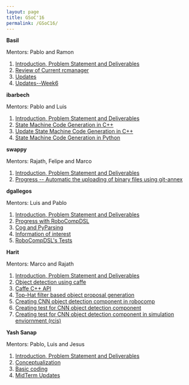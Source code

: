 ```yaml
---
layout: page
title: GSoC'16
permalink: /GSoC16/
---
```


**Basil**

Mentors: Pablo and Ramon

1.	[Introduction, Problem Statement and Deliverables](http://robocomp.github.io/website/2016/05/18/BasilWeek1/)
2.	[Review of Current rcmanager](https://robocomp.github.io/website/2016/05/30/BasilWeek2/)
3.	[Updates](https://robocomp.github.io/website/2016/06/19/BasilWeek5/)
4.  [Updates--Week6](https://robocomp.github.io/website/2016/06/22/BasilWeek6)

**ibarbech**

Mentors: Pablo and Luis

1. [Introduction, Problem Statement and Deliverables](http://robocomp.github.io/website/2016/05/19/ibarbechWeek0/)
2. [State Machine Code Generation in C++](http://robocomp.github.io/website/2016/06/21/ibarbechWeek3/)
3. [Update State Machine Code Generation in C++](http://robocomp.github.io/website/2016/07/11/ibarbechWeek6/)
4. [State Machine Code Generation in Python](http://robocomp.github.io/website/2016/07/19/ibarbechWeek7/)


**swappy**

Mentors: Rajath, Felipe and Marco

1. [Introduction, Problem Statement and Deliverables](http://robocomp.github.io/website/2016/05/11/swapsharmaWeek0/)
2. [Progress -- Automatic the uploading of binary files using git-annex](http://robocomp.github.io/website/2016/06/11/swapsharmaPost2/)


**dgallegos**

Mentors: Luis and Pablo

1. [Introduction, Problem Statement and Deliverables](https://github.com/Daniel1108/website/blob/gh-pages/_posts/gsoc2016/dgallegos/2016-05-16-dgallegosWeek0.md)
2. [Progress with RoboCompDSL](https://github.com/Daniel1108/website/blob/gh-pages/_posts/gsoc2016/dgallegos/2016-07-08-dgallegosWeek6.md)
3. [Cog and PyParsing](https://github.com/Daniel1108/website/blob/gh-pages/_posts/gsoc2016/dgallegos/2016-07-14-dgallegosWeek7.md)
4. [Information of interest](https://github.com/Daniel1108/website/blob/gh-pages/_posts/gsoc2016/dgallegos/2016-07-22-dgallegosWeek8.md)
5. [RoboCompDSL's Tests](https://github.com/Daniel1108/website/blob/gh-pages/_posts/gsoc2016/dgallegos/2016-08-01-dgallegosWeek9.md)


**Harit**

Mentors: Marco and Rajath

1. [Introduction, Problem Statement and Deliverables](http://robocomp.github.io/website/2016/06/2/HaritWeek1/)
2. [Object detection using caffe](http://robocomp.github.io/website/2016/06/4/HaritWeek2/)
3. [Caffe C++ API](http://robocomp.github.io/website/2016/06/11/HaritWeek3/)
4. [Top-Hat filter based object proposal generation](http://robocomp.github.io/website/2016/06/15/HaritWeek4/)
5. [Creating CNN object detection component in robocomp](http://robocomp.github.io/website/2016/06/18/HaritWeek4_2/)
6. [Creating test for CNN object detection component](http://robocomp.github.io/website/2016/06/21/HaritWeek5/)
7. [Creating test for CNN object detection component in simulation enviornment (rcis)](http://robocomp.github.io/website/2016/06/25/HaritWeek5/)

**Yash Sanap**

Mentors: Pablo, Luis and Jesus

1. [Introduction, Problem Statement and Deliverables](http://robocomp.github.io/website/2016/05/21/yashWeek1/)
2. [Conceptualization](http://robocomp.github.io/website/2016/05/29/yashWeek2/)
3. [Basic coding](http://robocomp.github.io/website/2016/06/05/yashWeek3/)
4. [MidTerm Updates](http://robocomp.github.io/website/2016/06/20/yashWeek6/)
